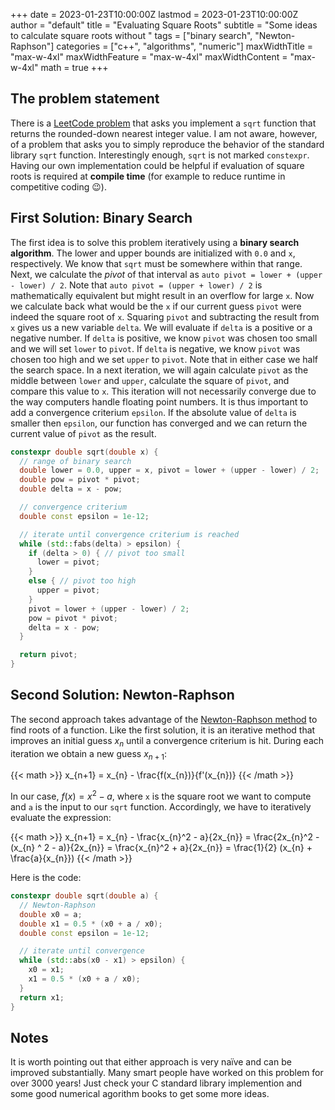 +++
date = 2023-01-23T10:00:00Z
lastmod = 2023-01-23T10:00:00Z
author = "default"
title = "Evaluating Square Roots"
subtitle = "Some ideas to calculate square roots without <cmath>"
tags = ["binary search", "Newton-Raphson"]
categories = ["c++", "algorithms", "numeric"]
maxWidthTitle = "max-w-4xl"
maxWidthFeature = "max-w-4xl"
maxWidthContent = "max-w-4xl"
math = true
+++

## The problem statement

There is a [LeetCode problem](https://leetcode.com/problems/sqrtx/) that asks you implement a `sqrt` function that returns the rounded-down nearest integer value. I am not aware, however, of a problem that asks you to simply reproduce the behavior of the standard library `sqrt` function. Interestingly enough, `sqrt` is not marked `constexpr`. Having our own implementation could be helpful if evaluation of square roots is required at **compile time** (for example to reduce runtime in competitive coding 😉).

## First Solution: Binary Search

The first idea is to solve this problem iteratively using a **binary search algorithm**. The lower and upper bounds are initialized with `0.0` and `x`, respectively. We know that `sqrt` must be somewhere within that range. Next, we calculate the *pivot* of that interval as `auto pivot = lower + (upper - lower) / 2`. Note that `auto pivot = (upper + lower) / 2` is mathematically equivalent but might result in an overflow for large `x`. Now we calculate back what would be the `x` if our current guess `pivot` were indeed the square root of `x`. Squaring `pivot` and subtracting the result from `x` gives us a new variable `delta`. We will evaluate if `delta` is a positive or a negative number. If `delta` is positive, we know `pivot` was chosen too small and we will set `lower` to `pivot`. If `delta` is negative, we know `pivot` was chosen too high and we set `upper` to `pivot`. Note that in either case we half the search space. In a next iteration, we will again calculate `pivot` as the middle between `lower` and `upper`, calculate the square of `pivot`, and compare this value to `x`. This iteration will not necessarily converge due to the way computers handle floating point numbers. It is thus important to add a convergence criterium `epsilon`. If the absolute value of `delta` is smaller then `epsilon`, our function has converged and we can return the current value of `pivot` as the result. 

```c++
constexpr double sqrt(double x) {
  // range of binary search
  double lower = 0.0, upper = x, pivot = lower + (upper - lower) / 2;
  double pow = pivot * pivot;
  double delta = x - pow;

  // convergence criterium
  double const epsilon = 1e-12;

  // iterate until convergence criterium is reached
  while (std::fabs(delta) > epsilon) {
    if (delta > 0) { // pivot too small
      lower = pivot;
    }
    else { // pivot too high
      upper = pivot;
    }
    pivot = lower + (upper - lower) / 2;
    pow = pivot * pivot;
    delta = x - pow;
  }

  return pivot;
}
```

## Second Solution: Newton-Raphson

The second approach takes advantage of the [Newton-Raphson method](https://en.wikipedia.org/wiki/Newton%27s_method) to find roots of a function. Like the first solution, it is an iterative method that improves an initial guess $x_{n}$ until a convergence criterium is hit. During each iteration we obtain a new guess $x_{n+1}$:

{{< math >}}
x_{n+1} = x_{n} - \frac{f(x_{n})}{f'(x_{n})}
{{< /math >}}

In our case, $f(x) = x^2 - a$, where `x` is the square root we want to compute and `a` is the input to our `sqrt` function. Accordingly, we have to iteratively evaluate the expression:

{{< math >}}
x_{n+1} = x_{n} - \frac{x_{n}^2 - a}{2x_{n}} = \frac{2x_{n}^2 - (x_{n} ^ 2 - a)}{2x_{n}} = \frac{x_{n}^2 + a}{2x_{n}} = \frac{1}{2} (x_{n} + \frac{a}{x_{n}})
{{< /math >}}

Here is the code:

```c++
constexpr double sqrt(double a) {
  // Newton-Raphson
  double x0 = a;
  double x1 = 0.5 * (x0 + a / x0);
  double const epsilon = 1e-12;

  // iterate until convergence
  while (std::abs(x0 - x1) > epsilon) {
    x0 = x1;
    x1 = 0.5 * (x0 + a / x0);
  }
  return x1;
}
```

## Notes

It is worth pointing out that either approach is very naïve and can be improved substantially. Many smart people have worked on this problem for over 3000 years! Just check your C standard library implemention and some good numerical agorithm books to get some more ideas.
